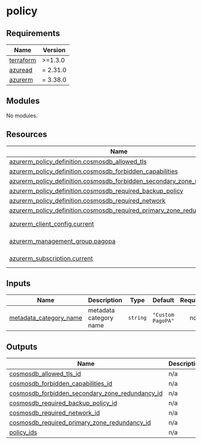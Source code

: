 # policy

<!-- markdownlint-disable -->
<!-- BEGINNING OF PRE-COMMIT-TERRAFORM DOCS HOOK -->
## Requirements

| Name | Version |
|------|---------|
| <a name="requirement_terraform"></a> [terraform](#requirement\_terraform) | >=1.3.0 |
| <a name="requirement_azuread"></a> [azuread](#requirement\_azuread) | = 2.31.0 |
| <a name="requirement_azurerm"></a> [azurerm](#requirement\_azurerm) | = 3.38.0 |

## Modules

No modules.

## Resources

| Name | Type |
|------|------|
| [azurerm_policy_definition.cosmosdb_allowed_tls](https://registry.terraform.io/providers/hashicorp/azurerm/3.38.0/docs/resources/policy_definition) | resource |
| [azurerm_policy_definition.cosmosdb_forbidden_capabilities](https://registry.terraform.io/providers/hashicorp/azurerm/3.38.0/docs/resources/policy_definition) | resource |
| [azurerm_policy_definition.cosmosdb_forbidden_secondary_zone_redundancy](https://registry.terraform.io/providers/hashicorp/azurerm/3.38.0/docs/resources/policy_definition) | resource |
| [azurerm_policy_definition.cosmosdb_required_backup_policy](https://registry.terraform.io/providers/hashicorp/azurerm/3.38.0/docs/resources/policy_definition) | resource |
| [azurerm_policy_definition.cosmosdb_required_network](https://registry.terraform.io/providers/hashicorp/azurerm/3.38.0/docs/resources/policy_definition) | resource |
| [azurerm_policy_definition.cosmosdb_required_primary_zone_redundancy](https://registry.terraform.io/providers/hashicorp/azurerm/3.38.0/docs/resources/policy_definition) | resource |
| [azurerm_client_config.current](https://registry.terraform.io/providers/hashicorp/azurerm/3.38.0/docs/data-sources/client_config) | data source |
| [azurerm_management_group.pagopa](https://registry.terraform.io/providers/hashicorp/azurerm/3.38.0/docs/data-sources/management_group) | data source |
| [azurerm_subscription.current](https://registry.terraform.io/providers/hashicorp/azurerm/3.38.0/docs/data-sources/subscription) | data source |

## Inputs

| Name | Description | Type | Default | Required |
|------|-------------|------|---------|:--------:|
| <a name="input_metadata_category_name"></a> [metadata\_category\_name](#input\_metadata\_category\_name) | metadata category name | `string` | `"Custom PagoPA"` | no |

## Outputs

| Name | Description |
|------|-------------|
| <a name="output_cosmosdb_allowed_tls_id"></a> [cosmosdb\_allowed\_tls\_id](#output\_cosmosdb\_allowed\_tls\_id) | n/a |
| <a name="output_cosmosdb_forbidden_capabilities_id"></a> [cosmosdb\_forbidden\_capabilities\_id](#output\_cosmosdb\_forbidden\_capabilities\_id) | n/a |
| <a name="output_cosmosdb_forbidden_secondary_zone_redundancy_id"></a> [cosmosdb\_forbidden\_secondary\_zone\_redundancy\_id](#output\_cosmosdb\_forbidden\_secondary\_zone\_redundancy\_id) | n/a |
| <a name="output_cosmosdb_required_backup_policy_id"></a> [cosmosdb\_required\_backup\_policy\_id](#output\_cosmosdb\_required\_backup\_policy\_id) | n/a |
| <a name="output_cosmosdb_required_network_id"></a> [cosmosdb\_required\_network\_id](#output\_cosmosdb\_required\_network\_id) | n/a |
| <a name="output_cosmosdb_required_primary_zone_redundancy_id"></a> [cosmosdb\_required\_primary\_zone\_redundancy\_id](#output\_cosmosdb\_required\_primary\_zone\_redundancy\_id) | n/a |
| <a name="output_policy_ids"></a> [policy\_ids](#output\_policy\_ids) | n/a |
<!-- END OF PRE-COMMIT-TERRAFORM DOCS HOOK -->
